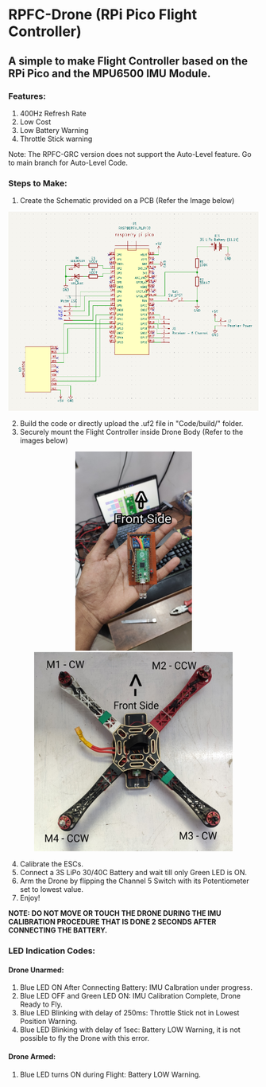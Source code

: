 # RPFC-Drone (RPi Pico Flight Controller)

## A simple to make Flight Controller based on the RPi Pico and the MPU6500 IMU Module.

### Features:
1. 400Hz Refresh Rate
2. Low Cost
3. Low Battery Warning
4. Throttle Stick warning

Note: The RPFC-GRC version does not support the Auto-Level feature. Go to main branch for Auto-Level Code.

### Steps to Make:
1. Create the Schematic provided on a PCB (Refer the Image below)

<p align="center"><img src="https://github.com/devashishlahariya9/RPFC-Drone/blob/main/Images/RPFC-Drone Schematic.png" width="550" height="400"> </p>

2. Build the code or directly upload the .uf2 file in "Code/build/" folder.
3. Securely mount the Flight Controller inside Drone Body (Refer to the images below)

<p align="center">
  <img src="https://github.com/devashishlahariya9/RPFC-Drone/blob/main/Images/RPFC_Top.jpg" width="235" height="400">
  <img src="https://github.com/devashishlahariya9/RPFC-Drone/blob/main/Images/Drone_Orientation.jpg" width="400" height="400">
</p>

4. Calibrate the ESCs.
5. Connect a 3S LiPo 30/40C Battery and wait till only Green LED is ON.
6. Arm the Drone by flipping the Channel 5 Switch with its Potentiometer set to lowest value.
7. Enjoy!

**NOTE: DO NOT MOVE OR TOUCH THE DRONE DURING THE IMU CALIBRATION PROCEDURE THAT IS DONE 2 SECONDS AFTER CONNECTING THE BATTERY.**

### LED Indication Codes:
#### Drone Unarmed:
1. Blue LED ON After Connecting Battery: IMU Calbration under progress.
2. Blue LED OFF and Green LED ON: IMU Calibration Complete, Drone Ready to Fly.
3. Blue LED Blinking with delay of 250ms: Throttle Stick not in Lowest Position Warning.
4. Blue LED Blinking with delay of 1sec: Battery LOW Warning, it is not possible to fly the Drone with this error. 

#### Drone Armed:
1. Blue LED turns ON during Flight: Battery LOW Warning.
